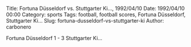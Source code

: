 Title: Fortuna Düsseldorf vs. Stuttgarter Ki…, 1992/04/10
Date: 1992/04/10 00:00
Category: sports
Tags: football, football scores, Fortuna Düsseldorf, Stuttgarter Ki…
Slug: fortuna-dusseldorf-vs-stuttgarter-ki
Author: carbonero


Fortuna Düsseldorf 1 - 3 Stuttgarter Ki…
